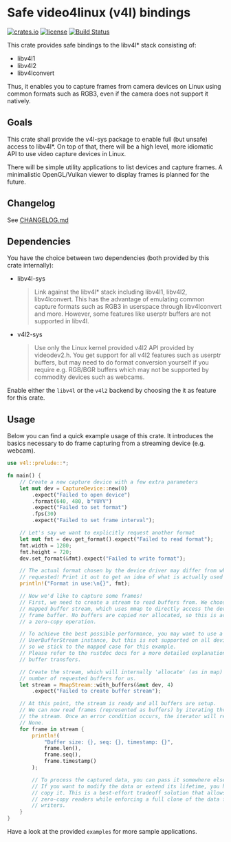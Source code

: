 # Safe video4linux (v4l) bindings

[![crates.io](https://img.shields.io/crates/v/v4l.svg?style=for-the-badge)](https://crates.io/crates/v4l)
[![license](https://img.shields.io/github/license/raymanfx/libv4l-rs?style=for-the-badge)](https://github.com/raymanfx/libv4l-rs/blob/master/LICENSE.txt)
[![Build Status](https://img.shields.io/travis/raymanfx/libv4l-rs/master.svg?style=for-the-badge&logo=travis)](https://travis-ci.org/raymanfx/libv4l-rs)

This crate provides safe bindings to the libv4l* stack consisting of:
 * libv4l1
 * libv4l2
 * libv4lconvert

Thus, it enables you to capture frames from camera devices on Linux using common formats such as RGB3, even if the camera does not support it natively.

## Goals
This crate shall provide the v4l-sys package to enable full (but unsafe) access to libv4l\*.
On top of that, there will be a high level, more idiomatic API to use video capture devices in Linux.

There will be simple utility applications to list devices and capture frames.
A minimalistic OpenGL/Vulkan viewer to display frames is planned for the future.

## Changelog
See [CHANGELOG.md](https://github.com/raymanfx/libv4l-rs/blob/master/CHANGELOG.md)

## Dependencies
You have the choice between two dependencies (both provided by this crate internally):
 * libv4l-sys
   > Link against the libv4l* stack including libv4l1, libv4l2, libv4lconvert.
   > This has the advantage of emulating common capture formats such as RGB3 in userspace through libv4lconvert and more.
   > However, some features like userptr buffers are not supported in libv4l.
 * v4l2-sys
   > Use only the Linux kernel provided v4l2 API provided by videodev2.h.
   > You get support for all v4l2 features such as userptr buffers, but may need to do format conversion yourself if you require e.g. RGB/BGR buffers which may not be supported by commodity devices such as webcams.

Enable either the `libv4l` or the `v4l2` backend by choosing the it as feature for this crate.

## Usage
Below you can find a quick example usage of this crate. It introduces the basics necessary to do frame capturing from a streaming device (e.g. webcam).

```rust
use v4l::prelude::*;

fn main() {
    // Create a new capture device with a few extra parameters
    let mut dev = CaptureDevice::new(0)
        .expect("Failed to open device")
        .format(640, 480, b"YUYV")
        .expect("Failed to set format")
        .fps(30)
        .expect("Failed to set frame interval");

    // Let's say we want to explicitly request another format
    let mut fmt = dev.get_format().expect("Failed to read format");
    fmt.width = 1280;
    fmt.height = 720;
    dev.set_format(&fmt).expect("Failed to write format");

    // The actual format chosen by the device driver may differ from what we
    // requested! Print it out to get an idea of what is actually used now.
    println!("Format in use:\n{}", fmt);

    // Now we'd like to capture some frames!
    // First, we need to create a stream to read buffers from. We choose a
    // mapped buffer stream, which uses mmap to directly access the device
    // frame buffer. No buffers are copied nor allocated, so this is actually
    // a zero-copy operation.

    // To achieve the best possible performance, you may want to use a
    // UserBufferStream instance, but this is not supported on all devices,
    // so we stick to the mapped case for this example.
    // Please refer to the rustdoc docs for a more detailed explanation about
    // buffer transfers.

    // Create the stream, which will internally 'allocate' (as in map) the
    // number of requested buffers for us.
    let stream = MmapStream::with_buffers(&mut dev, 4)
        .expect("Failed to create buffer stream");

    // At this point, the stream is ready and all buffers are setup.
    // We can now read frames (represented as buffers) by iterating through
    // the stream. Once an error condition occurs, the iterator will return
    // None.
    for frame in stream {
        println!(
            "Buffer size: {}, seq: {}, timestamp: {}",
            frame.len(),
            frame.seq(),
            frame.timestamp()
        );

        // To process the captured data, you can pass it somewhere else.
        // If you want to modify the data or extend its lifetime, you have to
        // copy it. This is a best-effort tradeoff solution that allows for
        // zero-copy readers while enforcing a full clone of the data for
        // writers.
    }
}
```

Have a look at the provided `examples` for more sample applications.
